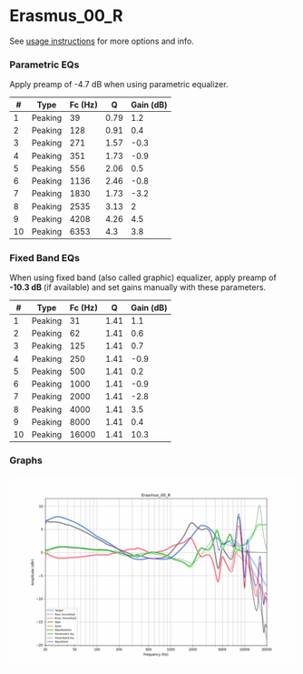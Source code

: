 # Erasmus_00_R
See [usage instructions](https://github.com/jaakkopasanen/AutoEq#usage) for more options and info.

### Parametric EQs
Apply preamp of -4.7 dB when using parametric equalizer.

|   # | Type    |   Fc (Hz) |    Q |   Gain (dB) |
|-----|---------|-----------|------|-------------|
|   1 | Peaking |        39 | 0.79 |         1.2 |
|   2 | Peaking |       128 | 0.91 |         0.4 |
|   3 | Peaking |       271 | 1.57 |        -0.3 |
|   4 | Peaking |       351 | 1.73 |        -0.9 |
|   5 | Peaking |       556 | 2.06 |         0.5 |
|   6 | Peaking |      1136 | 2.46 |        -0.8 |
|   7 | Peaking |      1830 | 1.73 |        -3.2 |
|   8 | Peaking |      2535 | 3.13 |         2   |
|   9 | Peaking |      4208 | 4.26 |         4.5 |
|  10 | Peaking |      6353 | 4.3  |         3.8 |

### Fixed Band EQs
When using fixed band (also called graphic) equalizer, apply preamp of **-10.3 dB** (if available) and set gains manually with these parameters.

|   # | Type    |   Fc (Hz) |    Q |   Gain (dB) |
|-----|---------|-----------|------|-------------|
|   1 | Peaking |        31 | 1.41 |         1.1 |
|   2 | Peaking |        62 | 1.41 |         0.6 |
|   3 | Peaking |       125 | 1.41 |         0.7 |
|   4 | Peaking |       250 | 1.41 |        -0.9 |
|   5 | Peaking |       500 | 1.41 |         0.2 |
|   6 | Peaking |      1000 | 1.41 |        -0.9 |
|   7 | Peaking |      2000 | 1.41 |        -2.8 |
|   8 | Peaking |      4000 | 1.41 |         3.5 |
|   9 | Peaking |      8000 | 1.41 |         0.4 |
|  10 | Peaking |     16000 | 1.41 |        10.3 |

### Graphs
![](./Erasmus_00_R.png)
